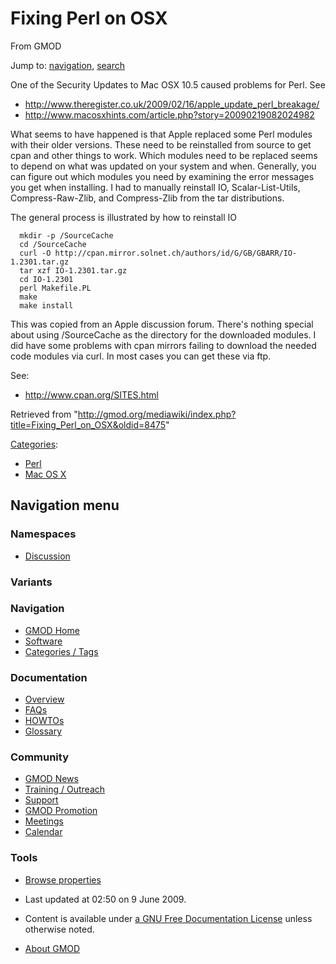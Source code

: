 <div id="mw-page-base" class="noprint">

</div>

<div id="mw-head-base" class="noprint">

</div>

<div id="content" class="mw-body" role="main">

<span id="top"></span>

<div id="mw-js-message" style="display:none;">

</div>



# <span dir="auto">Fixing Perl on OSX</span>

<div id="bodyContent">

<div id="siteSub">

From GMOD

</div>

<div id="contentSub">

</div>

<div id="jump-to-nav" class="mw-jump">

Jump to: [navigation](#mw-navigation), [search](#p-search)

</div>

<div id="mw-content-text" class="mw-content-ltr" lang="en" dir="ltr">

One of the Security Updates to Mac OSX 10.5 caused problems for Perl.
See

- <a
  href="http://www.theregister.co.uk/2009/02/16/apple_update_perl_breakage/"
  class="external free"
  rel="nofollow">http://www.theregister.co.uk/2009/02/16/apple_update_perl_breakage/</a>
- <a href="http://www.macosxhints.com/article.php?story=20090219082024982"
  class="external free"
  rel="nofollow">http://www.macosxhints.com/article.php?story=20090219082024982</a>

What seems to have happened is that Apple replaced some Perl modules
with their older versions. These need to be reinstalled from source to
get cpan and other things to work. Which modules need to be replaced
seems to depend on what was updated on your system and when. Generally,
you can figure out which modules you need by examining the error
messages you get when installing. I had to manually reinstall IO,
Scalar-List-Utils, Compress-Raw-Zlib, and Compress-Zlib from the tar
distributions.

The general process is illustrated by how to reinstall IO

      mkdir -p /SourceCache
      cd /SourceCache
      curl -O http://cpan.mirror.solnet.ch/authors/id/G/GB/GBARR/IO-1.2301.tar.gz
      tar xzf IO-1.2301.tar.gz
      cd IO-1.2301
      perl Makefile.PL
      make
      make install

This was copied from an Apple discussion forum. There's nothing special
about using /SourceCache as the directory for the downloaded modules. I
did have some problems with cpan mirrors failing to download the needed
code modules via curl. In most cases you can get these via ftp.

See:

- <a href="http://www.cpan.org/SITES.html" class="external free"
  rel="nofollow">http://www.cpan.org/SITES.html</a>

</div>

<div class="printfooter">

Retrieved from
"<http://gmod.org/mediawiki/index.php?title=Fixing_Perl_on_OSX&oldid=8475>"

</div>

<div id="catlinks" class="catlinks">

<div id="mw-normal-catlinks" class="mw-normal-catlinks">

[Categories](Special:Categories "Special:Categories"):

- [Perl](Category%3APerl "Category%3APerl")
- [Mac OS X](Category%3AMac_OS_X "Category%3AMac OS X")

</div>

</div>

<div class="visualClear">

</div>

</div>

</div>

<div id="mw-navigation">

## Navigation menu

<div id="mw-head">



<div id="left-navigation">

<div id="p-namespaces" class="vectorTabs" role="navigation"
aria-labelledby="p-namespaces-label">

### Namespaces


- <span id="ca-talk"><a
  href="http://gmod.org/mediawiki/index.php?title=Talk:Fixing_Perl_on_OSX&amp;action=edit&amp;redlink=1"
  accesskey="t"
  title="Discussion about the content page [t]">Discussion</a></span>

</div>

<div id="p-variants" class="vectorMenu emptyPortlet" role="navigation"
aria-labelledby="p-variants-label">

### 

### Variants[](#)

<div class="menu">

</div>

</div>

</div>





</div>

</div>

</div>

<div id="mw-panel">

<div id="p-logo" role="banner">

<a href="Main_Page"
style="background-image: url(../images/GMOD-cogs.png);"
title="Visit the main page"></a>

</div>

<div id="p-Navigation" class="portal" role="navigation"
aria-labelledby="p-Navigation-label">

### Navigation

<div class="body">

- <span id="n-GMOD-Home">[GMOD Home](Main_Page)</span>
- <span id="n-Software">[Software](GMOD_Components)</span>
- <span id="n-Categories-.2F-Tags">[Categories /
  Tags](Categories)</span>

</div>

</div>

<div id="p-Documentation" class="portal" role="navigation"
aria-labelledby="p-Documentation-label">

### Documentation

<div class="body">

- <span id="n-Overview">[Overview](Overview)</span>
- <span id="n-FAQs">[FAQs](Category%3AFAQ)</span>
- <span id="n-HOWTOs">[HOWTOs](Category%3AHOWTO)</span>
- <span id="n-Glossary">[Glossary](Glossary)</span>

</div>

</div>

<div id="p-Community" class="portal" role="navigation"
aria-labelledby="p-Community-label">

### Community

<div class="body">

- <span id="n-GMOD-News">[GMOD News](GMOD_News)</span>
- <span id="n-Training-.2F-Outreach">[Training /
  Outreach](Training_and_Outreach)</span>
- <span id="n-Support">[Support](Support)</span>
- <span id="n-GMOD-Promotion">[GMOD Promotion](GMOD_Promotion)</span>
- <span id="n-Meetings">[Meetings](Meetings)</span>
- <span id="n-Calendar">[Calendar](Calendar)</span>

</div>

</div>

<div id="p-tb" class="portal" role="navigation"
aria-labelledby="p-tb-label">

### Tools

<div class="body">


- <span id="t-smwbrowselink"><a href="Special%3ABrowse/Fixing_Perl_on_OSX" rel="smw-browse">Browse
  properties</a></span>


</div>

</div>

</div>

</div>

<div id="footer" role="contentinfo">

- <span id="footer-info-lastmod">Last updated at 02:50 on 9 June
  2009.</span>
<!-- - <span id="footer-info-viewcount">11,746 page views.</span> -->
- <span id="footer-info-copyright">Content is available under
  <a href="http://www.gnu.org/licenses/fdl-1.3.html" class="external"
  rel="nofollow">a GNU Free Documentation License</a> unless otherwise
  noted.</span>

<!-- -->

- <span id="footer-places-about">[About
  GMOD](GMOD:About "GMOD:About")</span>

<!-- -->






</div>
